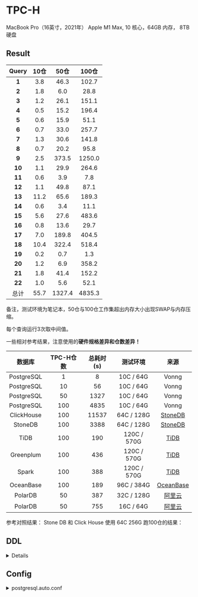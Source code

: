 # TPC-H 

MacBook Pro（16英寸，2021年） Apple M1 Max, 10 核心，64GB 内存， 8TB 硬盘

## Result

| Query  | 10仓 |  50仓  | 100仓  |
| :----: | :--: | :----: | :----: |
| **1**  | 3.8  |  46.3  | 102.7  |
| **2**  | 1.8  |  6.0   |  28.8  |
| **3**  | 1.2  |  26.1  | 151.1  |
| **4**  | 0.5  |  15.2  | 196.4  |
| **5**  | 0.6  |  15.9  |  51.1  |
| **6**  | 0.7  |  33.0  | 257.7  |
| **7**  | 1.3  |  30.6  | 141.8  |
| **8**  | 0.7  |  20.2  |  95.8  |
| **9**  | 2.5  | 373.5  | 1250.0 |
| **10** | 1.1  |  29.9  | 264.6  |
| **11** | 0.6  |  3.9   |  7.8   |
| **12** | 1.1  |  49.8  |  87.1  |
| **13** | 11.2 |  65.6  | 189.3  |
| **14** | 0.6  |  3.4   |  11.1  |
| **15** | 5.6  |  27.6  | 483.6  |
| **16** | 0.8  |  13.6  |  29.7  |
| **17** | 7.0  | 189.8  | 404.5  |
| **18** | 10.4 | 322.4  | 518.4  |
| **19** | 0.2  |  0.7   |  1.3   |
| **20** | 1.2  |  6.9   | 358.2  |
| **21** | 1.8  |  41.4  | 152.2  |
| **22** | 1.0  |  5.6   |  52.1  |
|  总计  | 55.7 | 1327.4 | 4835.3 |

备注，测试环境为笔记本，50仓与100仓工作集超出内存大小出现SWAP与内存压缩。

每个查询运行3次取中间值。


一些相对参考结果，注意使用的**硬件规格差异和仓数差异！**

|   数据库   | TPC-H仓数 | 总耗时(s) |  测试环境   |                             来源                             |
| :--------: | :-------: | :-------: | :---------: | :----------------------------------------------------------: |
| PostgreSQL |     1     |     8     |  10C / 64G  |                            Vonng                             |
| PostgreSQL |    10     |    56     |  10C / 64G  |                            Vonng                             |
| PostgreSQL |    50     |   1327    |  10C / 64G  |                            Vonng                             |
| PostgreSQL |    100    |   4835    |  10C / 64G  |                            Vonng                             |
| ClickHouse |    100    |   11537   | 64C / 128G  | [StoneDB](https://stonedb.io/docs/performance-tuning/performance-tests/OLAP/tcph-test-report) |
|  StoneDB   |    100    |   3388    | 64C / 128G  | [StoneDB](https://stonedb.io/docs/performance-tuning/performance-tests/OLAP/tcph-test-report) |
|    TiDB    |    100    |    190    | 120C / 570G | [TiDB](https://docs.pingcap.com/zh/tidb/v5.2/v5.2-performance-benchmarking-with-tpch) |
| Greenplum  |    100    |    436    | 120C / 570G | [TiDB](https://docs.pingcap.com/zh/tidb/v5.2/v5.2-performance-benchmarking-with-tpch) |
|   Spark    |    100    |    388    | 120C / 570G | [TiDB](https://docs.pingcap.com/zh/tidb/v5.2/v5.2-performance-benchmarking-with-tpch) |
| OceanBase  |    100    |    189    | 96C / 384G  | [OceanBase](https://open.oceanbase.com/docs/community/oceanbase-database/V3.1.0/wtu4kv) |
|  PolarDB   |    50     |    387    | 32C / 128G  | [阿里云](https://static-aliyun-doc.oss-cn-hangzhou.aliyuncs.com/download%2Fpdf%2F59748%2F%25E6%2580%25A7%25E8%2583%25BD%25E7%2599%25BD%25E7%259A%25AE%25E4%25B9%25A6_cn_zh-CN.pdf) |
|  PolarDB   |    50     |    755    |  16C / 64G  | [阿里云](https://static-aliyun-doc.oss-cn-hangzhou.aliyuncs.com/download%2Fpdf%2F59748%2F%25E6%2580%25A7%25E8%2583%25BD%25E7%2599%25BD%25E7%259A%25AE%25E4%25B9%25A6_cn_zh-CN.pdf) |



参考对照结果： Stone DB 和 Click House 使用 64C 256G 跑100仓的结果：

## DDL

<details>

```sql
CREATE TABLE REGION
(
    R_REGIONKEY INTEGER  NOT NULL PRIMARY KEY,
    R_NAME      CHAR(25) NOT NULL,
    R_COMMENT   VARCHAR(152)
);

CREATE TABLE NATION
(
    N_NATIONKEY INTEGER  NOT NULL PRIMARY KEY,
    N_NAME      CHAR(25) NOT NULL,
    N_REGIONKEY INTEGER  NOT NULL,
    N_COMMENT   VARCHAR(152),
    FOREIGN KEY (N_REGIONKEY) REFERENCES REGION (R_REGIONKEY)
);

CREATE TABLE PART
(
    P_PARTKEY     INTEGER        NOT NULL PRIMARY KEY,
    P_NAME        VARCHAR(55)    NOT NULL,
    P_MFGR        CHAR(25)       NOT NULL,
    P_BRAND       CHAR(10)       NOT NULL,
    P_TYPE        VARCHAR(25)    NOT NULL,
    P_SIZE        INTEGER        NOT NULL,
    P_CONTAINER   CHAR(10)       NOT NULL,
    P_RETAILPRICE DECIMAL(15, 2) NOT NULL,
    P_COMMENT     VARCHAR(23)    NOT NULL
);
CREATE INDEX ON PART (P_NAME);

CREATE TABLE SUPPLIER
(
    S_SUPPKEY   INTEGER        NOT NULL PRIMARY KEY,
    S_NAME      CHAR(25)       NOT NULL,
    S_ADDRESS   VARCHAR(40)    NOT NULL,
    S_NATIONKEY INTEGER        NOT NULL,
    S_PHONE     CHAR(15)       NOT NULL,
    S_ACCTBAL   DECIMAL(15, 2) NOT NULL,
    S_COMMENT   VARCHAR(101)   NOT NULL,
    FOREIGN KEY (S_NATIONKEY) REFERENCES NATION (N_NATIONKEY)
);
CREATE INDEX ON SUPPLIER (S_NAME);

CREATE TABLE PARTSUPP
(
    PS_PARTKEY    INTEGER        NOT NULL,
    PS_SUPPKEY    INTEGER        NOT NULL,
    PS_AVAILQTY   INTEGER        NOT NULL,
    PS_SUPPLYCOST DECIMAL(15, 2) NOT NULL,
    PS_COMMENT    VARCHAR(199)   NOT NULL,
    PRIMARY KEY (PS_PARTKEY, PS_SUPPKEY),
    FOREIGN KEY (PS_SUPPKEY) REFERENCES SUPPLIER (S_SUPPKEY),
    FOREIGN KEY (PS_PARTKEY) REFERENCES PART (P_PARTKEY)
);

CREATE TABLE CUSTOMER
(
    C_CUSTKEY    INTEGER        NOT NULL PRIMARY KEY,
    C_NAME       VARCHAR(25)    NOT NULL,
    C_ADDRESS    VARCHAR(40)    NOT NULL,
    C_NATIONKEY  INTEGER        NOT NULL,
    C_PHONE      CHAR(15)       NOT NULL,
    C_ACCTBAL    DECIMAL(15, 2) NOT NULL,
    C_MKTSEGMENT CHAR(10)       NOT NULL,
    C_COMMENT    VARCHAR(117)   NOT NULL,
    FOREIGN KEY (C_NATIONKEY) REFERENCES NATION (N_NATIONKEY)
);

CREATE TABLE ORDERS
(
    O_ORDERKEY      INTEGER        NOT NULL PRIMARY KEY,
    O_CUSTKEY       INTEGER        NOT NULL,
    O_ORDERSTATUS   CHAR(1)        NOT NULL,
    O_TOTALPRICE    DECIMAL(15, 2) NOT NULL,
    O_ORDERDATE     DATE           NOT NULL,
    O_ORDERPRIORITY CHAR(15)       NOT NULL,
    O_CLERK         CHAR(15)       NOT NULL,
    O_SHIPPRIORITY  INTEGER        NOT NULL,
    O_COMMENT       VARCHAR(79)    NOT NULL,
    FOREIGN KEY (O_CUSTKEY) REFERENCES CUSTOMER (C_CUSTKEY)
);
CREATE INDEX ON ORDERS (O_ORDERDATE);

CREATE TABLE LINEITEM
(
    L_ORDERKEY      INTEGER        NOT NULL,
    L_PARTKEY       INTEGER        NOT NULL,
    L_SUPPKEY       INTEGER        NOT NULL,
    L_LINENUMBER    INTEGER        NOT NULL,
    L_QUANTITY      NUMERIC(15, 2) NOT NULL,
    L_EXTENDEDPRICE NUMERIC(15, 2) NOT NULL,
    L_DISCOUNT      NUMERIC(15, 2) NOT NULL,
    L_TAX           NUMERIC(15, 2) NOT NULL,
    L_RETURNFLAG    CHAR(1)        NOT NULL,
    L_LINESTATUS    CHAR(1)        NOT NULL,
    L_SHIPDATE      DATE           NOT NULL,
    L_COMMITDATE    DATE           NOT NULL,
    L_RECEIPTDATE   DATE           NOT NULL,
    L_SHIPINSTRUCT  CHAR(25)       NOT NULL,
    L_SHIPMODE      CHAR(10)       NOT NULL,
    L_COMMENT       VARCHAR(44)    NOT NULL
    PRIMARY KEY (L_ORDERKEY, L_LINENUMBER),
    -- FOREIGN KEY (L_ORDERKEY) REFERENCES ORDERS (O_ORDERKEY)
    -- FOREIGN KEY (L_PARTKEY, L_SUPPKEY) REFERENCES PARTSUPP (PS_PARTKEY, PS_SUPPKEY)
);
CREATE INDEX ON LINEITEM (L_PARTKEY, L_SUPPKEY);
CREATE INDEX ON LINEITEM (L_ORDERKEY);
CREATE INDEX ON LINEITEM (L_SHIPDATE);
```

</details>


## Config

<details>
<summary>postgresql.auto.conf</summary>

```ini
# Do not edit this file manually!
# It will be overwritten by the ALTER SYSTEM command.
max_connections = 30 
shared_buffers = 54GB
maintenance_work_mem = 30GB
effective_cache_size = 10GB
work_mem = 1024MB

max_worker_processes = 10
max_parallel_workers = 10
max_parallel_workers_per_gather = 10
max_parallel_maintenance_workers = 4
max_prepared_transactions = 100
max_locks_per_transaction = 256

# wal
wal_level = 'replica'
wal_log_hints = off
wal_buffers = 16MB
wal_keep_size = 1GB
max_wal_size = 200GB
min_wal_size = 1GB
wal_receiver_status_interval = 1s
wal_receiver_timeout = 60s
wal_writer_delay = 20ms
wal_writer_flush_after = 1MB

# bgwriter
bgwriter_delay = 10ms
bgwriter_lru_maxpages = 800
bgwriter_lru_multiplier = 5.0
checkpoint_completion_target = 0.9
checkpoint_timeout = 15min
commit_delay = 20
commit_siblings = 10

# misc
cluster_name = 'pg-meta'
deadlock_timeout = 50ms
hot_standby = on
hot_standby_feedback = on
huge_pages = try
password_encryption = md5
max_replication_slots = 10
max_standby_archive_delay = 10min
max_standby_streaming_delay = 3min
max_wal_senders = 10

# logging
log_checkpoints = on
log_destination = 'csvlog'
log_filename = 'postgresql-%Y-%m-%d.log'
log_lock_waits = on
log_min_duration_statement = 100
log_replication_commands = on
log_statement = 'ddl'
logging_collector = on
track_activity_query_size = 4096
track_commit_timestamp = on
track_functions = all
track_io_timing = on

# planner
random_page_cost = 1.1
default_statistics_target = 2048

# auto vacuum
autovacuum = off
vacuum_cost_delay = 10ms
vacuum_cost_limit = 10000
vacuum_defer_cleanup_age = 50000
autovacuum_freeze_max_age = 1000000000
autovacuum_max_workers = 1
autovacuum_naptime = 1min
autovacuum_vacuum_cost_delay = -1
autovacuum_vacuum_cost_limit = -1
log_autovacuum_min_duration = 1s
```

<details>


## Prepare Tools

**download dbgen**

```bash
git clone git@github.com:electrum/tpch-dbgen.git; 
cd tpch-dbgen; make -j8;
cp -f dbgen qgen dists.dss ../
```

**prepare postgres**

```bash
/usr/local/pgsql/bin/pg_ctl  -D ~/pgtpch stop

rm -rf ~/pgtpch/;
/usr/local/pgsql/bin/initdb  -D ~/pgtpch -E UTF-8 --locale=en_US.UTF-8 --lc-collate=C
cp postgresql.auto.conf ~/pgtpch/postgresql.auto.conf
/usr/local/pgsql/bin/pg_ctl  -D ~/pgtpch start
```

```bash
psql postgres -c 'DROP DATABASE tpch WITH (FORCE);';
psql postgres -c 'CREATE DATABASE tpch';
psql tpch -f ddl/schema.ddl;
```


**load data**

```bash
./dbgen -vf -s 1
sed 's/|$//' region.tbl    | psql tpch -c "COPY region    FROM STDIN DELIMITER '|';"
sed 's/|$//' nation.tbl    | psql tpch -c "COPY nation    FROM STDIN DELIMITER '|';"
sed 's/|$//' supplier.tbl  | psql tpch -c "COPY supplier  FROM STDIN DELIMITER '|';"
sed 's/|$//' part.tbl      | psql tpch -c "COPY part      FROM STDIN DELIMITER '|';"
sed 's/|$//' customer.tbl  | psql tpch -c "COPY customer  FROM STDIN DELIMITER '|';"
sed 's/|$//' partsupp.tbl  | psql tpch -c "COPY partsupp  FROM STDIN DELIMITER '|';"
sed 's/|$//' orders.tbl    | psql tpch -c "COPY orders    FROM STDIN DELIMITER '|';"
sed 's/|$//' lineitem.tbl  | psql tpch -c "COPY lineitem  FROM STDIN DELIMITER '|';"
```


```bash
psql tpch -f ddl/index.ddl;
```

**run query**

```bash
#!/bin/bash
mkdir -p result
echo "| Query  | Time |"
echo "| -----  | ---- |"
for i in {1..22}
do
    for j in {1..3}
    do
        psql tpch -f queries/$i.sql -o result/$i.$j ;
        elapse=$(cat result/$i.$j | grep Execution | grep -Eo '(\d+).\d+ ms') ;
        echo "$i,'${elapse}'";
    done
done
```


## Queries

使用 QGEN 默认替换生成标准的TPCH22个查询，按照 PostgreSQL 语法进行适配性修改（LIMIT，INTERVAL 语句），这里略过。